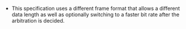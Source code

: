 - This specification uses a different frame format that allows a different data length as well as optionally switching to a faster bit rate after the arbitration is decided.